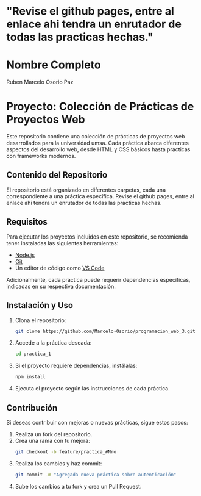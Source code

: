# "Revise el github pages, entre al enlace ahi tendra un enrutador de todas las practicas hechas."

# Nombre Completo

Ruben Marcelo Osorio Paz

# Proyecto: Colección de Prácticas de Proyectos Web

Este repositorio contiene una colección de prácticas de proyectos web desarrollados para la universidad umsa. Cada práctica abarca diferentes aspectos del desarrollo web, desde HTML y CSS básicos hasta practicas con frameworks modernos.

## Contenido del Repositorio

El repositorio está organizado en diferentes carpetas, cada una correspondiente a una práctica específica. 
Revise el github pages, entre al enlace ahi tendra un enrutador de todas las practicas hechas.

## Requisitos

Para ejecutar los proyectos incluidos en este repositorio, se recomienda tener instaladas las siguientes herramientas:

- [Node.js](https://nodejs.org/)
- [Git](https://git-scm.com/)
- Un editor de código como [VS Code](https://code.visualstudio.com/)

Adicionalmente, cada práctica puede requerir dependencias específicas, indicadas en su respectiva documentación.

## Instalación y Uso

1. Clona el repositorio:
   ```sh
   git clone https://github.com/Marcelo-Osorio/programacion_web_3.git
   ```
2. Accede a la práctica deseada:
   ```sh
   cd practica_1
   ```
3. Si el proyecto requiere dependencias, instálalas:
   ```sh
   npm install
   ```
4. Ejecuta el proyecto según las instrucciones de cada práctica.

## Contribución

Si deseas contribuir con mejoras o nuevas prácticas, sigue estos pasos:

1. Realiza un fork del repositorio.
2. Crea una rama con tu mejora:
   ```sh
   git checkout -b feature/practica_#Nro
   ```
3. Realiza los cambios y haz commit:
   ```sh
   git commit -m "Agregada nueva práctica sobre autenticación"
   ```
4. Sube los cambios a tu fork y crea un Pull Request.
